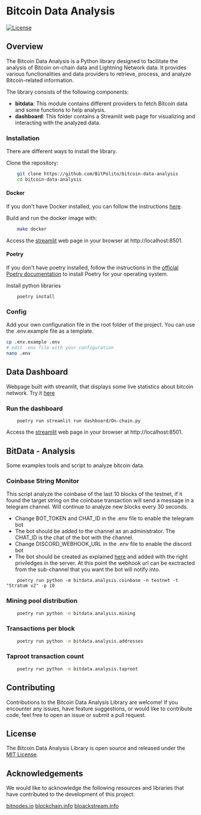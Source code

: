 # Bitcoin Data Analysis

[![License](https://img.shields.io/badge/license-MIT-blue.svg)](https://github.com/your-username/bitcoin-data-analysis/blob/main/LICENSE)

## Overview

The Bitcoin Data Analysis is a Python library designed to facilitate the analysis of Bitcoin on-chain data and Lightning Network data. It provides various functionalities and data providers to retrieve, process, and analyze Bitcoin-related information.

The library consists of the following components:

- **bitdata**: This module contains different providers to fetch Bitcoin data and some functions to help analysis.
- **dashboard**: This folder contains a Streamlit web page for visualizing and interacting with the analyzed data.


### Installation

There are different ways to install the library.

<!-- ### Pip

1. Install the library from PyPI:

```bash
    pip install bitdata
``` -->


Clone the repository:
   
```bash
    git clone https://github.com/BitPolito/bitcoin-data-analysis
    cd bitcoin-data-analysis
```

#### Docker
If you don't have Docker installed, you can follow the instructions [here](https://docs.docker.com/get-docker/).

Build and run the docker image with:

```bash
    make docker 
```
Access the [streamlit](https://streamlit.io/) web page in your browser at http://localhost:8501.

#### Poetry
If you don't have poetry installed, follow the instructions in the [official Poetry documentation](https://python-poetry.org/docs/#installation) to install Poetry for your operating system.


Install python libraries
```
    poetry install
```
### Config
Add your own configuration file in the root folder of the project. 
You can use the .env.example file as a template.

```bash
cp .env.example .env
# edit .env file with your configuration
nano .env
```
## Data Dashboard

Webpage built with streamlit, that displays some live statistics about bitcoin network. Try it [here](https://bumblebee00-data-analysis-on-chain-kk5uep.streamlit.app/)

### Run the dashboard
```
    poetry run streamlit run dashboard/On-chain.py
```

Access the [streamlit](https://streamlit.io/) web page in your browser at http://localhost:8501.


## BitData - Analysis

Some examples tools and script to analyze bitcoin data.

### Coinbase String Monitor 
This script analyze the coinbase of the last 10 blocks of the testnet, if it found the target string on the coinbase transaction will send a message in a telegram channel.
Will continue to analyze new blocks every 30 seconds.

- Change BOT_TOKEN and CHAT_ID in the .env file to enable the telegram bot
- The bot should be added to the channel as an administrator. The CHAT_ID is the chat of the bot with the channel.
- Change DISCORD_WEBHOOK_URL in the .env file to enable the discord bot
- The bot should be created as explained [here](https://discord.com/developers/docs/getting-started) and added with the right priviledges in the server. At this point the webhook url can be exctracted from the sub-channel that you want the bot will notify into.

```
    poetry run python -m bitdata.analysis.coinbase -n testnet -t "Stratum v2" -p 10
```


### Mining pool distribution

```bash
    poetry run python -m bitdata.analysis.mining
```

### Transactions per block
```bash
    poetry run python -m bitdata.analysis.addresses
```
  
### Taproot transaction count 
```bash
    poetry run python -m bitdata.analysis.taproot
```

## Contributing

Contributions to the Bitcoin Data Analysis Library are welcome! If you encounter any issues, have feature suggestions, or would like to contribute code, feel free to open an issue or submit a pull request.

<!-- Please ensure that your contributions align with the project's coding style and follow the guidelines specified in the CONTRIBUTING.md file. -->

## License

The Bitcoin Data Analysis Library is open source and released under the [MIT License](https://github.com/your-username/bitcoin-data-analysis/blob/main/LICENSE).


## Acknowledgements
We would like to acknowledge the following resources and libraries that have contributed to the development of this project:

[bitnodes.io](https://bitnodes.io/)
[blockchain.info](https://www.blockchain.info)
[bloackstream.info](https://blockstream.info)


